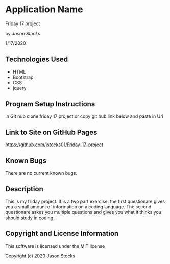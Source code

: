 # Application Name

Friday 17 project

by *Jason Stocks*

1/17/2020

## Technologies Used

* HTML
* Bootstrap
* CSS
* jquery

## Program Setup Instructions
in Git hub clone friday 17 project
or copy git hub link below and paste in Url
## Link to Site on GitHub Pages
<a>https://github.com/jstocks01/Friday-17-project</a>

## Known Bugs

There are no current known bugs.  

## Description ##
This is my friday project. It is a two part exercise.
the first questionare gives you a small amount of information on a coding language.
The second questionare askes you multiple questions and gives you what it thinks you shpuld study in coding.

## Copyright and License Information

This software is licensed under the MIT license

Copyright (c) 2020 Jason Stocks
